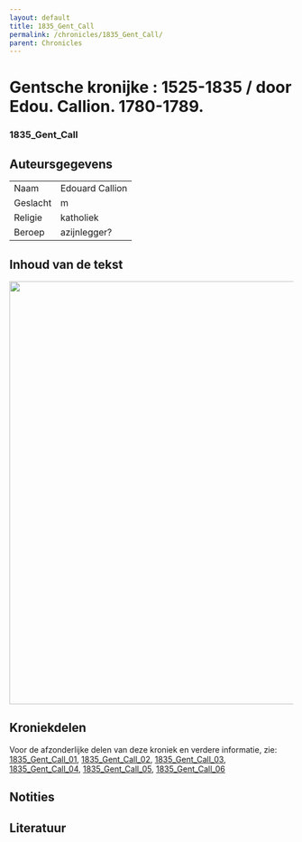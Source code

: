 ```yaml
---
layout: default
title: 1835_Gent_Call
permalink: /chronicles/1835_Gent_Call/
parent: Chronicles
--- 
```



# Gentsche kronijke : 1525-1835 / door Edou. Callion. 1780-1789. 

### 1835_Gent_Call

## Auteursgegevens 

| | | 
| --------------- | --------------- | 
| Naam | Edouard Callion | 
| Geslacht | m | 
| Religie | katholiek | 
| Beroep | azijnlegger? | 

## Inhoud van de tekst 

[<img src="..\..\barplots_chronicles\1835_Gent_Call.jpg" width="750"/>](..\..\barplots_chronicles\1835_Gent_Call.jpg) 

## Kroniekdelen

Voor de afzonderlijke delen van deze kroniek en verdere informatie, zie: [1835_Gent_Call_01](https://chroniclingnovelty.github.io/corpus-documentation/chronicles/1835_Gent_Call_01), [1835_Gent_Call_02](https://chroniclingnovelty.github.io/corpus-documentation/chronicles/1835_Gent_Call_02), [1835_Gent_Call_03](https://chroniclingnovelty.github.io/corpus-documentation/chronicles/1835_Gent_Call_03), [1835_Gent_Call_04](https://chroniclingnovelty.github.io/corpus-documentation/chronicles/1835_Gent_Call_04), [1835_Gent_Call_05](https://chroniclingnovelty.github.io/corpus-documentation/chronicles/1835_Gent_Call_05), [1835_Gent_Call_06](https://chroniclingnovelty.github.io/corpus-documentation/chronicles/1835_Gent_Call_06)

## Notities 

## Literatuur 

